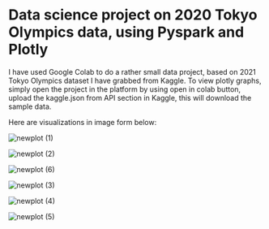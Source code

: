 
# Data science project on 2020 Tokyo Olympics data, using Pyspark and Plotly

I have used Google Colab to do a rather small data project, based on 2021 Tokyo Olympics dataset I have grabbed from Kaggle. To view plotly graphs, simply open the project in the platform by using open in colab button, upload the kaggle.json from API section in Kaggle, this will download the sample data.

Here are visualizations in image form below:

![newplot (1)](https://user-images.githubusercontent.com/50174304/225100012-92949633-516c-4643-943b-c1376a7c55a0.png)

![newplot (2)](https://user-images.githubusercontent.com/50174304/225100038-0b26da81-bb6e-4f30-aaf4-7620daa0eb5c.png)

![newplot (6)](https://user-images.githubusercontent.com/50174304/225100086-b8221f6e-1e52-4038-aa50-847d8bb1607f.png)

![newplot (3)](https://user-images.githubusercontent.com/50174304/225100056-c4b53ab1-c122-49db-b999-903bcf864842.png)

![newplot (4)](https://user-images.githubusercontent.com/50174304/225100062-a4c14cd1-b18d-426a-a1de-4be52ae56a0b.png)

![newplot (5)](https://user-images.githubusercontent.com/50174304/225100075-088714c4-a6e8-4b2f-8044-301b98c2434c.png)


